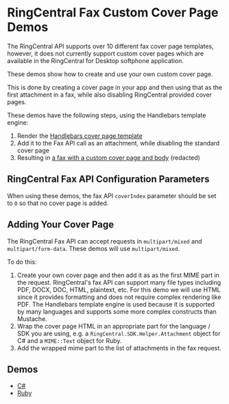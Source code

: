 ﻿RingCentral Fax Custom Cover Page Demos
=======================================

The RingCentral API supports over 10 different fax cover page templates, however, it does not currently support custom cover pages which are available in the RingCentral for Desktop softphone application.

These demos show how to create and use your own custom cover page.

This is done by creating a cover page in your app and then using that as the first attachment in a fax, while also disabling RingCentral provided cover pages.

These demos have the following steps, using the Handlebars template engine:

1. Render the [Handlebars cover page template](ruby/view_coverpage.handlebars)
2. Add it to the Fax API call as an attachment, while disabling the standard cover page
3. Resulting in [a fax with a custom cover page and body](ruby/asset_output.pdf) (redacted)

## RingCentral Fax API Configuration Parameters

When using these demos, the fax API `coverIndex` parameter should be set to `0` so that no cover page is added.

## Adding Your Cover Page

The RingCentral Fax API can accept requests in `multipart/mixed` and `multipart/form-data`. These demos will use `multipart/mixed`.

To do this:

1. Create your own cover page and then add it as as the first MIME part in the request. RingCentral's fax API can support many file types including PDF, DOCX, DOC, HTML, plaintext, etc. For this demo we will use HTML since it provides formatting and does not require complex rendering like PDF. The Handlebars template engine is used because it is supported by many languages and supports some more complex constructs than Mustache.
2. Wrap the cover page HTML in an appropriate part for the language / SDK you are using, e.g. a `RingCentral.SDK.Helper.Attachment` object for C# and a `MIME::Text` object for Ruby.
3. Add the wrapped mime part to the list of attachments in the fax request.

## Demos

* [C#](csharp)
* [Ruby](ruby)
